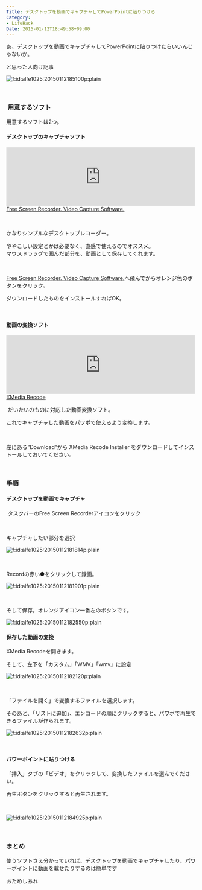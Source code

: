 ```yaml
---
Title: デスクトップを動画でキャプチャしてPowerPointに貼りつける
Category:
- LifeHack
Date: 2015-01-12T18:49:58+09:00
---
```


<p>あ、デスクトップを動画でキャプチャしてPowerPointに貼りつけたらいいんじゃないか。</p>
<p>と思った人向け記事</p>
<p><img class="hatena-fotolife" title="f:id:alfe1025:20150112185100p:plain" src="http://cdn-ak.f.st-hatena.com/images/fotolife/a/alfe1025/20150112/20150112185100.png" alt="f:id:alfe1025:20150112185100p:plain" /></p>
<p> </p>
<p><!-- more --></p>

###  用意するソフト

<p>用意するソフトは2つ。</p>
<h4>デスクトップのキャプチャソフト</h4>
<p><iframe class="embed-card embed-webcard" style="width: 100%; height: 155px; max-width: 500px; margin: auto;" title="Free Screen Recorder. Video Capture Software." src="http://hatenablog.com/embed?url=http%3A%2F%2Fsrecorder.com%2F" frameborder="0" scrolling="no">&amp;amp;amp;lt;a href="http://srecorder.com/" data-mce-href="http://srecorder.com/"&amp;amp;amp;gt;Free Screen Recorder. Video Capture Software.&amp;amp;amp;lt;/a&amp;amp;amp;gt;</iframe><br /> <a href="http://srecorder.com/">Free Screen Recorder. Video Capture Software.</a></p>
<p> </p>
<p>かなりシンプルなデスクトップレコーダー。</p>
<p>ややこしい設定とかは必要なく、直感で使えるのでオススメ。<br />マウスドラッグで囲んだ部分を、動画として保存してくれます。</p>
<p> </p>
<p><a href="http://srecorder.com/">Free Screen Recorder. Video Capture Software.</a>へ飛んでからオレンジ色のボタンをクリック。</p>
<p>ダウンロードしたものをインストールすればOK。</p>
<p> </p>
<h4>動画の変換ソフト</h4>
<p><iframe class="embed-card embed-webcard" style="width: 100%; height: 155px; max-width: 500px; margin: auto;" title="XMedia Recode" src="http://hatenablog.com/embed?url=http%3A%2F%2Fwww.xmedia-recode.de%2F" frameborder="0" scrolling="no">&amp;amp;amp;lt;a href="http://www.xmedia-recode.de/" data-mce-href="http://www.xmedia-recode.de/"&amp;amp;amp;gt;XMedia Recode&amp;amp;amp;lt;/a&amp;amp;amp;gt;</iframe><br /> <a href="http://www.xmedia-recode.de/">XMedia Recode</a></p>
<p> だいたいのものに対応した動画変換ソフト。 </p>
<p>これでキャプチャした動画をパワポで使えるよう変換します。</p>
<p> </p>
<p>左にある”Download”から XMedia Recode Installer をダウンロードしてインストールしておいてください。</p>
<p> </p>

### 手順

<h4>デスクトップを動画でキャプチャ</h4>
<p> タスクバーのFree Screen Recorderアイコンをクリック</p>
<p> </p>
<p>キャプチャしたい部分を選択</p>
<p><img class="hatena-fotolife" title="f:id:alfe1025:20150112181814p:plain" src="http://cdn-ak.f.st-hatena.com/images/fotolife/a/alfe1025/20150112/20150112181814.png" alt="f:id:alfe1025:20150112181814p:plain" /></p>
<p> </p>
<p>Recordの赤い●をクリックして録画。</p>
<p><img class="hatena-fotolife" title="f:id:alfe1025:20150112181901p:plain" src="http://cdn-ak.f.st-hatena.com/images/fotolife/a/alfe1025/20150112/20150112181901.png" alt="f:id:alfe1025:20150112181901p:plain" /></p>
<p> </p>
<p>そして保存。オレンジアイコン一番左のボタンです。</p>
<p><img class="hatena-fotolife" title="f:id:alfe1025:20150112182550p:plain" src="http://cdn-ak.f.st-hatena.com/images/fotolife/a/alfe1025/20150112/20150112182550.png" alt="f:id:alfe1025:20150112182550p:plain" /></p>
<h4>保存した動画の変換</h4>
<p>XMedia Recodeを開きます。</p>
<p>そして、左下を「カスタム」「WMV」「wmv」に設定</p>
<p><img class="hatena-fotolife" title="f:id:alfe1025:20150112182120p:plain" src="http://cdn-ak.f.st-hatena.com/images/fotolife/a/alfe1025/20150112/20150112182120.png" alt="f:id:alfe1025:20150112182120p:plain" /></p>
<p> </p>
<p>「ファイルを開く」で変換するファイルを選択します。</p>
<p>そのあと、「リストに追加」、エンコードの順にクリックすると、パワポで再生できるファイルが作られます。</p>
<p><img class="hatena-fotolife" title="f:id:alfe1025:20150112182632p:plain" src="http://cdn-ak.f.st-hatena.com/images/fotolife/a/alfe1025/20150112/20150112182632.png" alt="f:id:alfe1025:20150112182632p:plain" /></p>
<p> </p>
<h4>パワーポイントに貼りつける</h4>
<p>「挿入」タブの「ビデオ」をクリックして、変換したファイルを選んでください。</p>
<p>再生ボタンをクリックすると再生されます。</p>
<p> </p>
<p><img class="hatena-fotolife" title="f:id:alfe1025:20150112184925p:plain" src="http://cdn-ak.f.st-hatena.com/images/fotolife/a/alfe1025/20150112/20150112184925.png" alt="f:id:alfe1025:20150112184925p:plain" /></p>
<p> </p>

### まとめ

<p>使うソフトさえ分かっていれば、デスクトップを動画でキャプチャしたり、パワーポイントに動画を載せたりするのは簡単です</p>
<p>おためしあれ</p>
<p> </p>
<p> </p>
<p> </p>
<p> </p>
